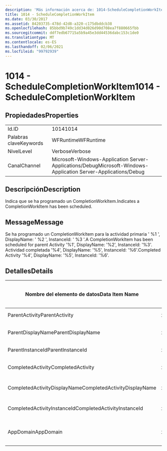 ```yaml
---
description: 'Más información acerca de: 1014-ScheduleCompletionWorkItem'
title: 1014 - ScheduleCompletionWorkItem
ms.date: 03/30/2017
ms.assetid: 84203735-478d-42d8-a320-c175dbddcb38
ms.openlocfilehash: 85bbd9b749c1dd34d026d90d708ea7f880665fbb
ms.sourcegitcommit: ddf7edb67715a5b9a45e3dd44536dabc153c1de0
ms.translationtype: MT
ms.contentlocale: es-ES
ms.lasthandoff: 02/06/2021
ms.locfileid: "99792939"
---
```

# <a name="1014---schedulecompletionworkitem"></a><span data-ttu-id="030f7-103">1014 - ScheduleCompletionWorkItem</span><span class="sxs-lookup"><span data-stu-id="030f7-103">1014 - ScheduleCompletionWorkItem</span></span>

## <a name="properties"></a><span data-ttu-id="030f7-104">Propiedades</span><span class="sxs-lookup"><span data-stu-id="030f7-104">Properties</span></span>  
  
|||  
|-|-|  
|<span data-ttu-id="030f7-105">Id.</span><span class="sxs-lookup"><span data-stu-id="030f7-105">ID</span></span>|<span data-ttu-id="030f7-106">1014</span><span class="sxs-lookup"><span data-stu-id="030f7-106">1014</span></span>|  
|<span data-ttu-id="030f7-107">Palabras clave</span><span class="sxs-lookup"><span data-stu-id="030f7-107">Keywords</span></span>|<span data-ttu-id="030f7-108">WFRuntime</span><span class="sxs-lookup"><span data-stu-id="030f7-108">WFRuntime</span></span>|  
|<span data-ttu-id="030f7-109">Nivel</span><span class="sxs-lookup"><span data-stu-id="030f7-109">Level</span></span>|<span data-ttu-id="030f7-110">Verbose</span><span class="sxs-lookup"><span data-stu-id="030f7-110">Verbose</span></span>|  
|<span data-ttu-id="030f7-111">Canal</span><span class="sxs-lookup"><span data-stu-id="030f7-111">Channel</span></span>|<span data-ttu-id="030f7-112">Microsoft-Windows-Application Server-Applications/Debug</span><span class="sxs-lookup"><span data-stu-id="030f7-112">Microsoft-Windows-Application Server-Applications/Debug</span></span>|  
  
## <a name="description"></a><span data-ttu-id="030f7-113">Descripción</span><span class="sxs-lookup"><span data-stu-id="030f7-113">Description</span></span>  

 <span data-ttu-id="030f7-114">Indica que se ha programado un CompletionWorkItem.</span><span class="sxs-lookup"><span data-stu-id="030f7-114">Indicates a CompletionWorkItem has been scheduled.</span></span>  
  
## <a name="message"></a><span data-ttu-id="030f7-115">Message</span><span class="sxs-lookup"><span data-stu-id="030f7-115">Message</span></span>  

 <span data-ttu-id="030f7-116">Se ha programado un CompletionWorkItem para la actividad primaria ' %1 ', DisplayName: ' %2 ', InstanceId: ' %3 '.</span><span class="sxs-lookup"><span data-stu-id="030f7-116">A CompletionWorkItem has been scheduled for parent Activity '%1', DisplayName: '%2', InstanceId: '%3'.</span></span>  <span data-ttu-id="030f7-117">Actividad completada '%4', DisplayName: '%5', InstanceId: '%6'.</span><span class="sxs-lookup"><span data-stu-id="030f7-117">Completed Activity '%4', DisplayName: '%5', InstanceId: '%6'.</span></span>  
  
## <a name="details"></a><span data-ttu-id="030f7-118">Detalles</span><span class="sxs-lookup"><span data-stu-id="030f7-118">Details</span></span>  
  
|<span data-ttu-id="030f7-119">Nombre del elemento de datos</span><span class="sxs-lookup"><span data-stu-id="030f7-119">Data Item Name</span></span>|<span data-ttu-id="030f7-120">Tipo del elemento de datos</span><span class="sxs-lookup"><span data-stu-id="030f7-120">Data Item Type</span></span>|<span data-ttu-id="030f7-121">Descripción</span><span class="sxs-lookup"><span data-stu-id="030f7-121">Description</span></span>|  
|--------------------|--------------------|-----------------|  
|<span data-ttu-id="030f7-122">ParentActivity</span><span class="sxs-lookup"><span data-stu-id="030f7-122">ParentActivity</span></span>|<span data-ttu-id="030f7-123">xs:string</span><span class="sxs-lookup"><span data-stu-id="030f7-123">xs:string</span></span>|<span data-ttu-id="030f7-124">Nombre del tipo de la actividad principal.</span><span class="sxs-lookup"><span data-stu-id="030f7-124">The type name of the parent activity.</span></span>|  
|<span data-ttu-id="030f7-125">ParentDisplayName</span><span class="sxs-lookup"><span data-stu-id="030f7-125">ParentDisplayName</span></span>|<span data-ttu-id="030f7-126">xs:string</span><span class="sxs-lookup"><span data-stu-id="030f7-126">xs:string</span></span>|<span data-ttu-id="030f7-127">Identificación y nombre para mostrar de la actividad principal.</span><span class="sxs-lookup"><span data-stu-id="030f7-127">The display name of the parent activity.</span></span>|  
|<span data-ttu-id="030f7-128">ParentInstanceId</span><span class="sxs-lookup"><span data-stu-id="030f7-128">ParentInstanceId</span></span>|<span data-ttu-id="030f7-129">xs:string</span><span class="sxs-lookup"><span data-stu-id="030f7-129">xs:string</span></span>|<span data-ttu-id="030f7-130">Identificador de instancia de la actividad principal.</span><span class="sxs-lookup"><span data-stu-id="030f7-130">The instance id of the parent activity.</span></span>|  
|<span data-ttu-id="030f7-131">CompletedActivity</span><span class="sxs-lookup"><span data-stu-id="030f7-131">CompletedActivity</span></span>|<span data-ttu-id="030f7-132">xs:string</span><span class="sxs-lookup"><span data-stu-id="030f7-132">xs:string</span></span>|<span data-ttu-id="030f7-133">El nombre del tipo de la actividad que se completó.</span><span class="sxs-lookup"><span data-stu-id="030f7-133">The type name of the completed activity.</span></span>|  
|<span data-ttu-id="030f7-134">CompletedActivityDisplayName</span><span class="sxs-lookup"><span data-stu-id="030f7-134">CompletedActivityDisplayName</span></span>|<span data-ttu-id="030f7-135">xs:string</span><span class="sxs-lookup"><span data-stu-id="030f7-135">xs:string</span></span>|<span data-ttu-id="030f7-136">Nombre para mostrar de la actividad que se ha completado.</span><span class="sxs-lookup"><span data-stu-id="030f7-136">The display name of the completed activity.</span></span>|  
|<span data-ttu-id="030f7-137">CompletedActivityInstanceId</span><span class="sxs-lookup"><span data-stu-id="030f7-137">CompletedActivityInstanceId</span></span>|<span data-ttu-id="030f7-138">xs:string</span><span class="sxs-lookup"><span data-stu-id="030f7-138">xs:string</span></span>|<span data-ttu-id="030f7-139">Identificador de instancia de la actividad que se ha completado.</span><span class="sxs-lookup"><span data-stu-id="030f7-139">The instance id of the completed activity.</span></span>|  
|<span data-ttu-id="030f7-140">AppDomain</span><span class="sxs-lookup"><span data-stu-id="030f7-140">AppDomain</span></span>|<span data-ttu-id="030f7-141">xs:string</span><span class="sxs-lookup"><span data-stu-id="030f7-141">xs:string</span></span>|<span data-ttu-id="030f7-142">La cadena devuelta por AppDomain.CurrentDomain.FriendlyName.</span><span class="sxs-lookup"><span data-stu-id="030f7-142">The string returned by AppDomain.CurrentDomain.FriendlyName.</span></span>|
